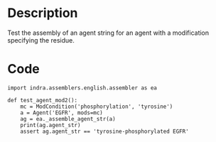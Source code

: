 # Description
Test the assembly of an agent string for an agent with a modification specifying the residue.

# Code
```
import indra.assemblers.english.assembler as ea

def test_agent_mod2():
    mc = ModCondition('phosphorylation', 'tyrosine')
    a = Agent('EGFR', mods=mc)
    ag = ea._assemble_agent_str(a)
    print(ag.agent_str)
    assert ag.agent_str == 'tyrosine-phosphorylated EGFR'

```
